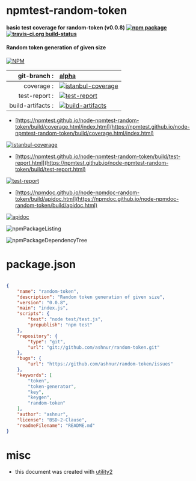 # npmtest-random-token

#### basic test coverage for  random-token (v0.0.8)  [![npm package](https://img.shields.io/npm/v/npmtest-random-token.svg?style=flat-square)](https://www.npmjs.org/package/npmtest-random-token) [![travis-ci.org build-status](https://api.travis-ci.org/npmtest/node-npmtest-random-token.svg)](https://travis-ci.org/npmtest/node-npmtest-random-token)

#### Random token generation of given size

[![NPM](https://nodei.co/npm/random-token.png?downloads=true&downloadRank=true&stars=true)](https://www.npmjs.com/package/random-token)

| git-branch : | [alpha](https://github.com/npmtest/node-npmtest-random-token/tree/alpha)|
|--:|:--|
| coverage : | [![istanbul-coverage](https://npmtest.github.io/node-npmtest-random-token/build/coverage.badge.svg)](https://npmtest.github.io/node-npmtest-random-token/build/coverage.html/index.html)|
| test-report : | [![test-report](https://npmtest.github.io/node-npmtest-random-token/build/test-report.badge.svg)](https://npmtest.github.io/node-npmtest-random-token/build/test-report.html)|
| build-artifacts : | [![build-artifacts](https://npmtest.github.io/node-npmtest-random-token/glyphicons_144_folder_open.png)](https://github.com/npmtest/node-npmtest-random-token/tree/gh-pages/build)|

- [https://npmtest.github.io/node-npmtest-random-token/build/coverage.html/index.html](https://npmtest.github.io/node-npmtest-random-token/build/coverage.html/index.html)

[![istanbul-coverage](https://npmtest.github.io/node-npmtest-random-token/build/screenCapture.buildCi.browser.%252Ftmp%252Fbuild%252Fcoverage.lib.html.png)](https://npmtest.github.io/node-npmtest-random-token/build/coverage.html/index.html)

- [https://npmtest.github.io/node-npmtest-random-token/build/test-report.html](https://npmtest.github.io/node-npmtest-random-token/build/test-report.html)

[![test-report](https://npmtest.github.io/node-npmtest-random-token/build/screenCapture.buildCi.browser.%252Ftmp%252Fbuild%252Ftest-report.html.png)](https://npmtest.github.io/node-npmtest-random-token/build/test-report.html)

- [https://npmdoc.github.io/node-npmdoc-random-token/build/apidoc.html](https://npmdoc.github.io/node-npmdoc-random-token/build/apidoc.html)

[![apidoc](https://npmdoc.github.io/node-npmdoc-random-token/build/screenCapture.buildCi.browser.%252Ftmp%252Fbuild%252Fapidoc.html.png)](https://npmdoc.github.io/node-npmdoc-random-token/build/apidoc.html)

![npmPackageListing](https://npmtest.github.io/node-npmtest-random-token/build/screenCapture.npmPackageListing.svg)

![npmPackageDependencyTree](https://npmtest.github.io/node-npmtest-random-token/build/screenCapture.npmPackageDependencyTree.svg)



# package.json

```json

{
    "name": "random-token",
    "description": "Random token generation of given size",
    "version": "0.0.8",
    "main": "index.js",
    "scripts": {
        "test": "node test/test.js",
        "prepublish": "npm test"
    },
    "repository": {
        "type": "git",
        "url": "git://github.com/ashnur/random-token.git"
    },
    "bugs": {
        "url": "https://github.com/ashnur/random-token/issues"
    },
    "keywords": [
        "token",
        "token-generator",
        "key",
        "keygen",
        "random-token"
    ],
    "author": "ashnur",
    "license": "BSD-2-Clause",
    "readmeFilename": "README.md"
}
```



# misc
- this document was created with [utility2](https://github.com/kaizhu256/node-utility2)
